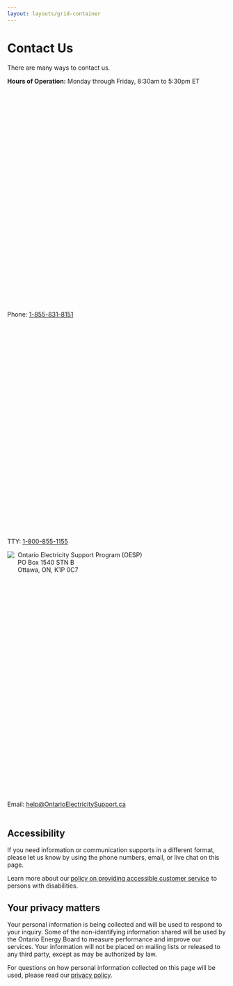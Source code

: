 ```yaml
---
layout: layouts/grid-container
---
```


# Contact Us

There are many ways to contact us.

**Hours of Operation:** Monday through Friday, 8:30am to 5:30pm ET

<svg class="ontario-icon" alt="" aria-hidden="true" focusable="false" sol:category="primary" viewBox="0 0 24 24" preserveAspectRatio="xMidYMid meet"><use href="#ontario-icon-phone"></use></svg> Phone: <a href="tel:1-855-831-8151"> 1-855-831-8151</a><br />
<svg class="ontario-icon" alt="" aria-hidden="true" focusable="false" sol:category="primary" viewBox="0 0 24 24" preserveAspectRatio="xMidYMid meet"><use href="#ontario-icon-tty"></use></svg> TTY: <a href="tel:1-800-855-1155">1-800-855-1155</a>
 
<div style="display: flex; gap: 8px;"><span><img src="/assets/imgs/contact_mail.svg"></span> <span>Ontario Electricity Support Program (OESP) <br />
PO Box 1540 STN B <br />
Ottawa, ON, K1P 0C7 </span></div>
<br /><svg class="ontario-icon" alt="" aria-hidden="true" focusable="false" sol:category="primary" viewBox="0 0 24 24" preserveAspectRatio="xMidYMid meet"><use href="#ontario-icon-email"></use></svg> Email: <a href="mailto:help@OntarioElectricitySupport.ca" >help@OntarioElectricitySupport.ca</a>
<br /><br />

## Accessibility 

If you need information or communication supports in a different format, please let us know by using the phone numbers, email, or live chat on this page. 

Learn more about our [policy on providing accessible customer service]()  to persons with disabilities. 

 

## Your privacy matters 

Your personal information is being collected and will be used to respond to your inquiry. Some of the non-identifying information shared will be used by the Ontario Energy Board to measure performance and improve our services. Your information will not be placed on mailing lists or released to any third party, except as may be authorized by law. 

For questions on how personal information collected on this page will be used, please read our [privacy policy]().  

